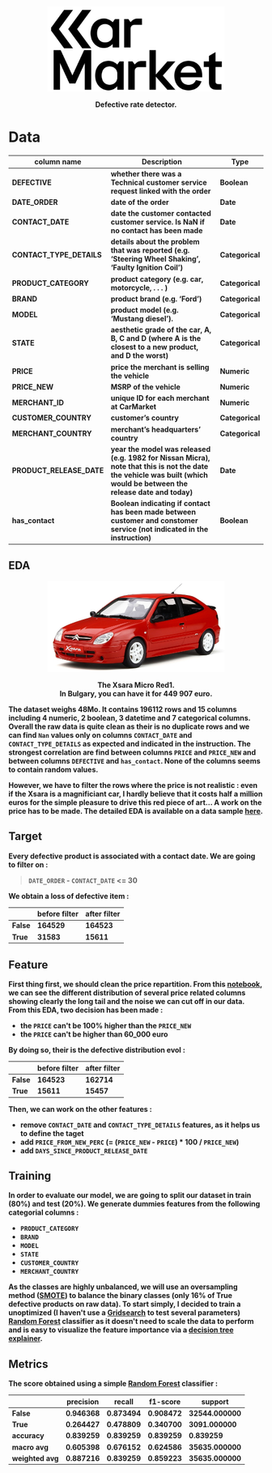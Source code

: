 <p align="center";
    font-family: Georgia, sans-serif;
    text-decoration: none;
    background: #ffbdfb;
    padding: 3px 6px;
    color: #000;
    font-size: 28px;>
    <a href="#"><img src="./misc/car_market_logo.png"  alt="car_market_logo" width="350"/>
    </a>
</p>


<p align="center">
  <b>Defective rate detector.
</p>

# Data

| column name | Description | Type |
|---|---|---|
| DEFECTIVE | whether there was a Technical customer service request linked with the order | Boolean |
| DATE_ORDER | date of the order | Date |
| CONTACT_DATE | date the customer contacted customer service. Is NaN if no contact has been made | Date |
| CONTACT_TYPE_DETAILS | details about the problem that was reported (e.g. ‘Steering Wheel Shaking’, ‘Faulty Ignition Coil’) | Categorical |
| PRODUCT_CATEGORY | product category (e.g. car, motorcycle, . . . ) | Categorical |
| BRAND | product brand (e.g. ‘Ford’) | Categorical |
| MODEL | product model (e.g. ‘Mustang diesel’). | Categorical |
| STATE | aesthetic grade of the car, A, B, C and D (where A is the closest to a new product, and D the worst) | Categorical |
| PRICE | price the merchant is selling the vehicle | Numeric |
| PRICE_NEW | MSRP of the vehicle | Numeric |
| MERCHANT_ID | unique ID for each merchant at CarMarket | Numeric |
| CUSTOMER_COUNTRY | customer’s country | Categorical |
| MERCHANT_COUNTRY | merchant’s headquarters’ country | Categorical |
| PRODUCT_RELEASE_DATE | year the model was released (e.g. 1982 for Nissan Micra), note that this is not the date the vehicle was built (which would be between the release date and today) | Date |
| has_contact | Boolean indicating if contact has been made between customer and constomer service (not indicated in the instruction) | Boolean |

## EDA

<p align="center";
    font-family: Georgia, sans-serif;
    text-decoration: none;
    background: #ffbdfb;
    padding: 3px 6px;
    color: #000;
    font-size: 28px;>
    <a href="#"><img src="./misc/most_expensive_car_ever.png"  alt="car_market_logo" width="350"/>
    </a>
</p>

<p align="center">
  <b>The Xsara Micro Red1. <br>In Bulgary, you can have it for 449 907 euro.
</p>


The dataset weighs 48Mo.
It contains 196112 rows and 15 columns including 4 numeric, 2 boolean, 3 datetime and 7 categorical columns.
Overall the raw data is quite clean as their is no duplicate rows and we can find `Nan` values only on columns `CONTACT_DATE` and `CONTACT_TYPE_DETAILS` as expected and indicated in the instruction.
The strongest correlation are find between columns `PRICE` and `PRICE_NEW` and between columns `DEFECTIVE` and `has_contact`.
None of the columns seems to contain random values.

However, we have to filter the rows where the price is not realistic : even if the Xsara is a magnificiant car, I hardly believe that it costs half a million euros for the simple pleasure to drive this red piece of art...
A work on the price has to be made.
The detailed EDA is available on a data sample [here](https://tlentali.github.io/car_market/).

## Target

Every defective product is associated with a contact date.
We are going to filter on :

> `DATE_ORDER` - `CONTACT_DATE` <= 30

We obtain a loss of defective item :

| | before filter | after filter |
|---|---|---|
| False | 164529 | 164523 |
| True  | 31583 | 15611 |

## Feature

First thing first, we should clean the price repartition.
From this [notebook](./notebook/eda.ipynb), we can see the different distribution of several price related columns showing clearly the long tail and the noise we can cut off in our data.
From this EDA, two decision has been made :

- the `PRICE` can't be 100% higher than the `PRICE_NEW`
- the `PRICE` can't be higher than 60_000 euro

By doing so, their is the defective distribution evol :

| | before filter | after filter |
|---|---|---|
| False | 164523 | 162714 |
| True | 15611 | 15457 |

Then, we can work on the other features :
- remove `CONTACT_DATE` and `CONTACT_TYPE_DETAILS` features, as it helps us to define the taget
- add `PRICE_FROM_NEW_PERC` (= (`PRICE_NEW` - `PRICE`) * 100 / `PRICE_NEW`)
- add `DAYS_SINCE_PRODUCT_RELEASE_DATE`

## Training

In order to evaluate our model, we are going to split our dataset in train (80%) and test (20%).
We generate dummies features from the following categorial columns :
  - `PRODUCT_CATEGORY`
  - `BRAND`
  - `MODEL`
  - `STATE`
  - `CUSTOMER_COUNTRY`
  - `MERCHANT_COUNTRY`

As the classes are highly unbalanced, we will use an oversampling method ([SMOTE](https://github.com/scikit-learn-contrib/imbalanced-learn)) to balance the binary classes (only 16% of True defective products on raw data).
To start simply, I decided to train a unoptimized (I haven't use a [Gridsearch](https://scikit-learn.org/stable/modules/generated/sklearn.model_selection.GridSearchCV.html) to test several parameters) [Random Forest](https://scikit-learn.org/stable/modules/generated/sklearn.ensemble.RandomForestClassifier.html) classifier as it doesn't need to scale the data to perform and is easy to visualize the feature importance via a [decision tree explainer](https://github.com/slundberg/shap).

## Metrics

The score obtained using a simple [Random Forest](https://scikit-learn.org/stable/modules/generated/sklearn.ensemble.RandomForestClassifier.html) classifier :

| | precision | recall | f1-score | support |
|---|---|---|---|---|
False |	0.946368  | 0.873494 |	0.908472 |	32544.000000 |
True 	| 0.264427 	| 0.478809 |	0.340700 |	3091.000000 |
accuracy | 	0.839259 |	0.839259 |	0.839259 |	0.839259 |
macro avg |	0.605398 |	0.676152 |	0.624586 |	35635.000000 |
weighted avg |	0.887216 |	0.839259 |	0.859223 |	35635.000000 |
